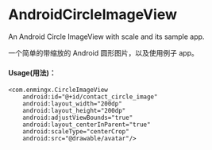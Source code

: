 # AndroidCircleImageView

An Android Circle ImageView with scale and its sample app.

一个简单的带缩放的 Android 圆形图片，以及使用例子 app。


#### Usage(用法)：

```
<com.enmingx.CircleImageView
    android:id="@+id/contact_circle_image"
    android:layout_width="200dp"
    android:layout_height="200dp"
    android:adjustViewBounds="true"
    android:layout_centerInParent="true"
    android:scaleType="centerCrop"
    android:src="@drawable/avatar"/>
```
